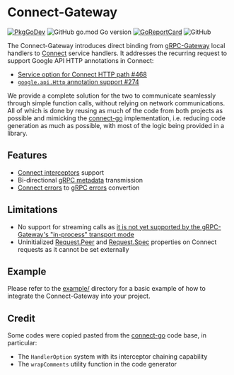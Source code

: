# Connect-Gateway

[![PkgGoDev](https://pkg.go.dev/badge/go.vallahaye.net/connect-gateway)](https://pkg.go.dev/go.vallahaye.net/connect-gateway) ![GitHub go.mod Go version](https://img.shields.io/github/go-mod/go-version/vallahaye/connect-gateway) [![GoReportCard](https://goreportcard.com/badge/github.com/vallahaye/connect-gateway)](https://goreportcard.com/badge/github.com/vallahaye/connect-gateway) ![GitHub](https://img.shields.io/github/license/vallahaye/connect-gateway)

The Connect-Gateway introduces direct binding from [gRPC-Gateway](https://grpc-ecosystem.github.io/grpc-gateway/) local handlers to [Connect](https://connect.build/) service handlers. It addresses the recurring request to support Google API HTTP annotations in Connect:

- [Service option for Connect HTTP path #468](https://github.com/bufbuild/connect-go/issues/468)
- [`google.api.Http` annotation support #274](https://github.com/bufbuild/connect-go/issues/274)

We provide a complete solution for the two to communicate seamlessly through simple function calls, without relying on network communications. All of which is done by reusing as much of the code from both projects as possible and mimicking the [connect-go](https://github.com/bufbuild/connect-go) implementation, i.e. reducing code generation as much as possible, with most of the logic being provided in a library.

## Features

- [Connect interceptors](https://connect.build/docs/go/interceptors) support
- Bi-directional [gRPC metadata](https://github.com/grpc/grpc-go/blob/master/Documentation/grpc-metadata.md) transmission
- [Connect errors](https://connect.build/docs/go/errors) to [gRPC errors](https://github.com/grpc/grpc-go/blob/master/Documentation/rpc-errors.md) convertion

## Limitations

- No support for streaming calls as [it is not yet supported by the gRPC-Gateway's "in-process" transport mode](https://github.com/grpc-ecosystem/grpc-gateway/blob/main/protoc-gen-grpc-gateway/internal/gengateway/template.go#L609)
- Uninitialized [Request.Peer](https://pkg.go.dev/github.com/bufbuild/connect-go#Request.Peer) and [Request.Spec](https://pkg.go.dev/github.com/bufbuild/connect-go#Request.Spec) properties on Connect requests as it cannot be set externally

## Example

Please refer to the [example/](https://github.com/vallahaye/connect-gateway/tree/main/example) directory for a basic example of how to integrate the Connect-Gateway into your project.

## Credit

Some codes were copied pasted from the [connect-go](https://github.com/bufbuild/connect-go) code base, in particular:

- The `HandlerOption` system with its interceptor chaining capability
- The `wrapComments` utility function in the code generator
